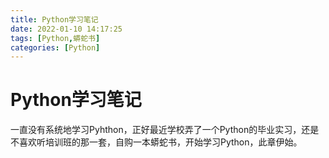 ```yaml
---
title: Python学习笔记
date: 2022-01-10 14:17:25
tags: [Python,蟒蛇书]
categories: [Python]
---
```


# Python学习笔记

一直没有系统地学习Pyhthon，正好最近学校弄了一个Python的毕业实习，还是不喜欢听培训班的那一套，自购一本蟒蛇书，开始学习Python，此章伊始。